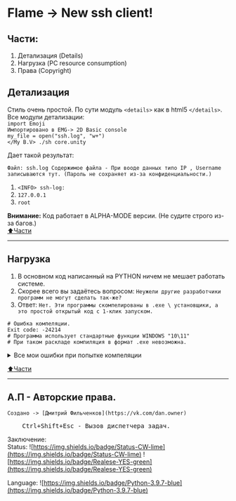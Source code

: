 # Flame -> New ssh client!

## Части:
1. Детализация (Details)
2. Нагрузка (PC resource consumption)
3. Права (Copyright)

## Детализация
Стиль очень простой. По сути модуль `<details>` как в html5 `</details>`. 
Все модули детализации:  
    `import Emoji`    
    `Импортировано в EMG-> 2D Basic console`    
    `my_file = open("ssh.log", "w+")`    
    `</My B.V> ./sh core.unity`   

Дает такой результат:
```
Файл: ssh.log Содержимое файла - При вооде данных типо IP , Username записываются тут. (Пароль не сохраняет из-за конфиденциальности.)
```
1. `<INFO> ssh-log: `
2. `127.0.0.1`
3. `root`
    
    
**Внимание:** Код работает в ALPHA-MODE версии. (Не судите строго из-за багов.)   
[:arrow_up:Части](#Части)    
___

## Нагрузка
1. В основном код написанный на PYTHON ничем не мешает работать системе.
2. Скорее всего вы задаётесь вопросом: `Неужели другие разработчики программ не могут сделать так-же?`
3. Ответ: `Нет. Эти программы скомпелированы в .exe \ установщики, а это простой открытый код с 1-клик запуском.`

```
# Ошибка компеляции.
Exit code: -24214
# Программа использует стандартные функции WINDOWS "10\11"
# При таком раскладе компиляция в формат .exe невозможна.
```

<details>
<summary>Все мои ошибки при попытке компеляции</summary>
1. `Ошибка системы. (Этот код использует утилиты встроенные в виндовс, а их упаковать не получилось 😔)`
2. `Ошибка компеляции. (Так как код работает исключительно на windows смысла компелировать не было.)`
</details>    
    
[:arrow_up:Части](#Части)
___

## А.П - Авторские права.
```
Создано -> [Дмитрий Фильченков](https://vk.com/dan.owner)
```
<pre>
    <kbd>Ctrl</kbd>+<kbd>Shift</kbd>+<kbd>Esc</kbd> - Вызов диспетчера задач.
</pre>

Заключение:  
Status: ![https://img.shields.io/badge/Status-CW-lime](https://img.shields.io/badge/Status-CW-lime) ![https://img.shields.io/badge/Realese-YES-green](https://img.shields.io/badge/Realese-YES-green)

Language: ![https://img.shields.io/badge/Python-3.9.7-blue](https://img.shields.io/badge/Python-3.9.7-blue)


